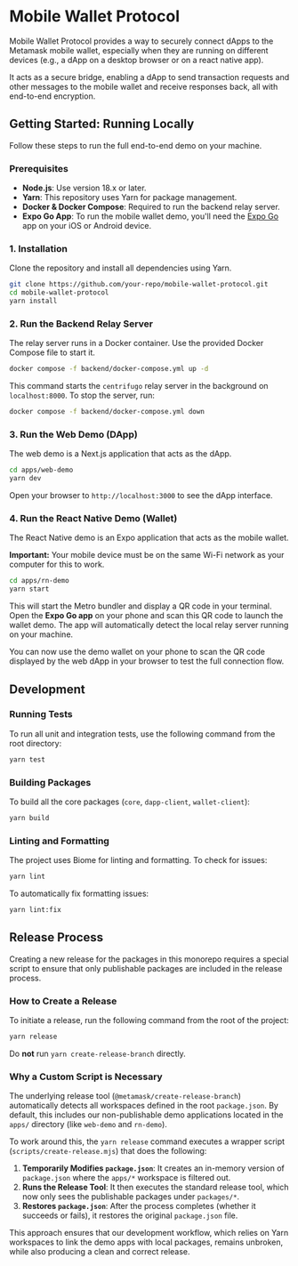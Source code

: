 # Mobile Wallet Protocol

Mobile Wallet Protocol provides a way to securely connect dApps to the Metamask mobile wallet, especially when they are running on different devices (e.g., a dApp on a desktop browser or on a react native app).

It acts as a secure bridge, enabling a dApp to send transaction requests and other messages to the mobile wallet and receive responses back, all with end-to-end encryption.

## Getting Started: Running Locally

Follow these steps to run the full end-to-end demo on your machine.

### Prerequisites

*   **Node.js**: Use version 18.x or later.
*   **Yarn**: This repository uses Yarn for package management.
*   **Docker & Docker Compose**: Required to run the backend relay server.
*   **Expo Go App**: To run the mobile wallet demo, you'll need the [Expo Go](https://expo.dev/go) app on your iOS or Android device.

### 1. Installation

Clone the repository and install all dependencies using Yarn.

```bash
git clone https://github.com/your-repo/mobile-wallet-protocol.git
cd mobile-wallet-protocol
yarn install
```

### 2. Run the Backend Relay Server

The relay server runs in a Docker container. Use the provided Docker Compose file to start it.

```bash
docker compose -f backend/docker-compose.yml up -d
```

This command starts the `centrifugo` relay server in the background on `localhost:8000`. To stop the server, run:

```bash
docker compose -f backend/docker-compose.yml down
```

### 3. Run the Web Demo (DApp)

The web demo is a Next.js application that acts as the dApp.

```bash
cd apps/web-demo
yarn dev
```

Open your browser to `http://localhost:3000` to see the dApp interface.

### 4. Run the React Native Demo (Wallet)

The React Native demo is an Expo application that acts as the mobile wallet.

**Important:** Your mobile device must be on the same Wi-Fi network as your computer for this to work.

```bash
cd apps/rn-demo
yarn start
```

This will start the Metro bundler and display a QR code in your terminal. Open the **Expo Go app** on your phone and scan this QR code to launch the wallet demo. The app will automatically detect the local relay server running on your machine.

You can now use the demo wallet on your phone to scan the QR code displayed by the web dApp in your browser to test the full connection flow.

## Development

### Running Tests

To run all unit and integration tests, use the following command from the root directory:

```bash
yarn test
```

### Building Packages

To build all the core packages (`core`, `dapp-client`, `wallet-client`):

```bash
yarn build
```

### Linting and Formatting

The project uses Biome for linting and formatting. To check for issues:

```bash
yarn lint
```

To automatically fix formatting issues:

```bash
yarn lint:fix
```

## Release Process

Creating a new release for the packages in this monorepo requires a special script to ensure that only publishable packages are included in the release process.

### How to Create a Release

To initiate a release, run the following command from the root of the project:

```bash
yarn release
```

Do **not** run `yarn create-release-branch` directly.

### Why a Custom Script is Necessary

The underlying release tool (`@metamask/create-release-branch`) automatically detects all workspaces defined in the root `package.json`. By default, this includes our non-publishable demo applications located in the `apps/` directory (like `web-demo` and `rn-demo`).

To work around this, the `yarn release` command executes a wrapper script (`scripts/create-release.mjs`) that does the following:

1.  **Temporarily Modifies `package.json`**: It creates an in-memory version of `package.json` where the `apps/*` workspace is filtered out.
2.  **Runs the Release Tool**: It then executes the standard release tool, which now only sees the publishable packages under `packages/*`.
3.  **Restores `package.json`**: After the process completes (whether it succeeds or fails), it restores the original `package.json` file.

This approach ensures that our development workflow, which relies on Yarn workspaces to link the demo apps with local packages, remains unbroken, while also producing a clean and correct release.